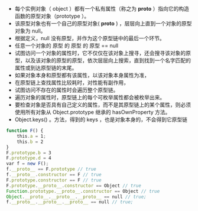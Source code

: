 * 每个实例对象（ object ）都有一个私有属性（称之为 __proto__ ）指向它的构造函数的原型对象（prototype ）。
* 该原型对象也有一个自己的原型对象( __proto__ ) ，层层向上直到一个对象的原型对象为 null。
* 根据定义，null 没有原型，并作为这个原型链中的最后一个环节。
* 任意一个对象的 原型 的 原型 的 原型 == null
* 试图访问一个对象的属性时，它不仅仅在该对象上搜寻，还会搜寻该对象的原型，以及该对象的原型的原型，依次层层向上搜索，直到找到一个名字匹配的属性或到达原型链的末尾。
* 如果对象本身和原型都有该属性，以该对象本身属性为准，
* 在原型链上查找属性比较耗时，对性能有副作用，
* 试图访问不存在的属性时会遍历整个原型链。
* 遍历对象的属性时，原型链上的每个可枚举属性都会被枚举出来。
* 要检查对象是否具有自己定义的属性，而不是其原型链上的某个属性，则必须使用所有对象从 Object.prototype 继承的 hasOwnProperty 方法。
* Object.keys() 。方法，得到的 keys ，也是对象本身的，不会得到它原型链
```javascript
function F() {
    this.a = 1;
    this.b = 2
}
F.prototype.b = 3
F.prototype.d = 4
var f = new F();
f.__proto__ == F.prototype // true
f.__proto__.constructor == F // true
F.prototype.constructor == F // true
F.prototype.__proto__.constructor == Object // true
Function.prototype.__proto__.constructor == Object // true
Object.__proto__.__proto__.__proto__ == null // true;
f.__proto__.__proto__.__proto__ == null // true;
```